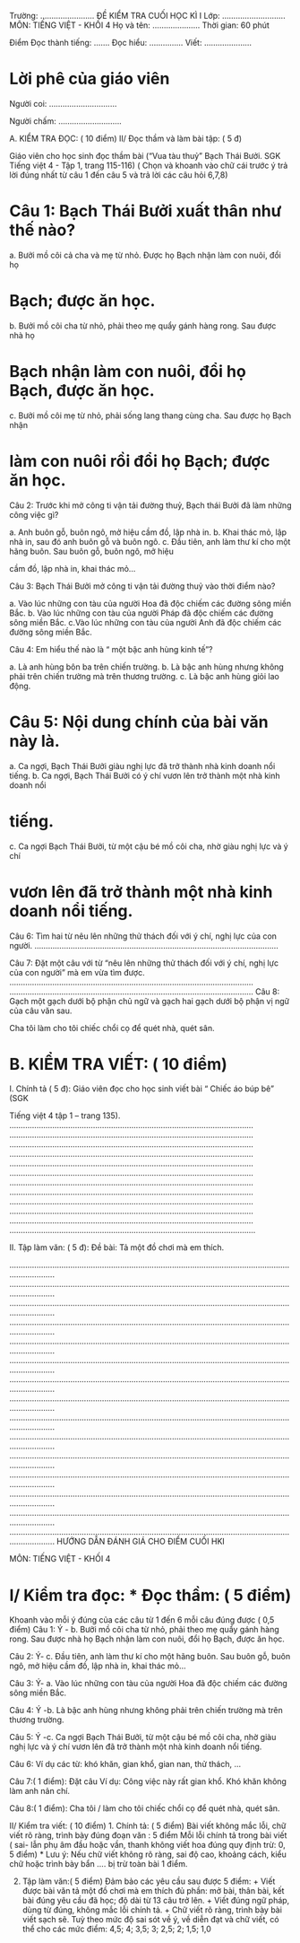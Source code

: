 Trường: …………………… ĐỀ KIỂM TRA CUỐI HỌC KÌ I Lớp: ………………………. MÔN: TIẾNG VIỆT - KHỐI 4 Họ và tên: ………………… Thời gian: 60 phút

Điểm Đọc thành tiếng: ……. Đọc hiểu: …………… Viết: …………………

# Lời phê của giáo viên

Người coi: …………………………

Người chấm: ……………………….

A. KIỂM TRA ĐỌC: ( 10 điểm) II/ Đọc thầm và làm bài tập: ( 5 đ)

Giáo viên cho học sinh đọc thầm bài (“Vua tàu thuỷ” Bạch Thái Bưởi. SGK Tiếng việt 4 - Tập 1, trang 115-116) ( Chọn và khoanh vào chữ cái trước ý trả lời đúng nhất từ câu 1 đến câu 5 và trả lời các câu hỏi 6,7,8)

# Câu 1: Bạch Thái Bưởi xuất thân như thế nào?

a. Bưởi mồ côi cả cha và mẹ từ nhỏ. Được họ Bạch nhận làm con nuôi, đổi họ

# Bạch; được ăn học.

b. Bưởi mồ côi cha từ nhỏ, phải theo mẹ quẩy gánh hàng rong. Sau được nhà họ

# Bạch nhận làm con nuôi, đổi họ Bạch, được ăn học.

c. Bưởi mồ côi mẹ từ nhỏ, phải sống lang thang cùng cha. Sau được họ Bạch nhận

# làm con nuôi rồi đổi họ Bạch; được ăn học.

Câu 2: Trước khi mở công ti vận tải đường thuỷ, Bạch thái Bưởi đã làm những công việc gì?

a. Anh buôn gỗ, buôn ngô, mở hiệu cầm đồ, lập nhà in. b. Khai thác mỏ, lập nhà in, sau đó anh buôn gỗ và buôn ngô. c. Đầu tiên, anh làm thư kí cho một hãng buôn. Sau buôn gỗ, buôn ngô, mở hiệu

cầm đồ, lập nhà in, khai thác mỏ…

Câu 3: Bạch Thái Bưởi mở công ti vận tải đường thuỷ vào thời điểm nào?

a. Vào lúc những con tàu của người Hoa đã độc chiếm các đường sông miền Bắc. b. Vào lúc những con tàu của người Pháp đã độc chiếm các đường sông miền Bắc. c.Vào lúc những con tàu của người Anh đã độc chiếm các đường sông miền Bắc.

Câu 4: Em hiểu thế nào là “ một bậc anh hùng kinh tế”?

a. Là anh hùng bôn ba trên chiến trường. b. Là bậc anh hùng nhưng không phải trên chiến trường mà trên thương trường. c. Là bậc anh hùng giỏi lao động.

# Câu 5: Nội dung chính của bài văn này là.

a. Ca ngợi, Bạch Thái Bưởi giàu nghị lực đã trở thành nhà kinh doanh nổi tiếng. b. Ca ngợi, Bạch Thái Bưởi có ý chí vươn lên trở thành một nhà kinh doanh nổi

# tiếng.

c. Ca ngợi Bạch Thái Bưởi, từ một cậu bé mồ côi cha, nhờ giàu nghị lực và ý chí

# vươn lên đã trở thành một nhà kinh doanh nổi tiếng.

Câu 6: Tìm hai từ nêu lên những thử thách đối với ý chí, nghị lực của con người. ………………………………………………………………………………………………

Câu 7: Đặt một câu với từ “nêu lên những thử thách đối với ý chí, nghị lực của con người” mà em vừa tìm được. ……………………………………………………………………………………………… ……………………………………………………………………………………………… Câu 8: Gạch một gạch dưới bộ phận chủ ngữ và gạch hai gạch dưới bộ phận vị ngữ của câu văn sau.

Cha tôi làm cho tôi chiếc chổi cọ để quét nhà, quét sân.

# B. KIỂM TRA VIẾT: ( 10 điểm)

I. Chính tả ( 5 đ): Giáo viên đọc cho học sinh viết bài “ Chiếc áo búp bê” (SGK

Tiếng việt 4 tập 1 – trang 135). ……………………………………………………………………………………………… ……………………………………………………………………………………………… ……………………………………………………………………………………………… ……………………………………………………………………………………………… ……………………………………………………………………………………………… ……………………………………………………………………………………………… ……………………………………………………………………………………………… ……………………………………………………………………………………………… ……………………………………………………………………………………………… ……………………………………………………………………………………………… ……………………………………………………………………………………………… ……………………………………………………………………………………………....

II. Tập làm văn: ( 5 đ): Đề bài: Tả một đồ chơi mà em thích.

................................................................................................................................................ ................................................................................................................................................ ................................................................................................................................................ ................................................................................................................................................ ................................................................................................................................................ ................................................................................................................................................ ................................................................................................................................................ ................................................................................................................................................ ................................................................................................................................................ ................................................................................................................................................ ................................................................................................................................................ ................................................................................................................................................ ................................................................................................................................................ ................................................................................................................................................ ................................................................................................................................................ HƯỚNG DẪN ĐÁNH GIÁ CHO ĐIỂM CUỐI HKI

MÔN: TIẾNG VIỆT - KHỐI 4

# I/ Kiểm tra đọc: * Đọc thầm: ( 5 điểm)

Khoanh vào mỗi ý đúng của các câu từ 1 đến 6 mỗi câu đúng được ( 0,5 điểm) Câu 1: Ý - b. Bưởi mồ côi cha từ nhỏ, phải theo mẹ quẩy gánh hàng rong. Sau được nhà họ Bạch nhận làm con nuôi, đổi họ Bạch, được ăn học.

Câu 2: Ý- c. Đầu tiên, anh làm thư kí cho một hãng buôn. Sau buôn gỗ, buôn ngô, mở hiệu cầm đồ, lập nhà in, khai thác mỏ…

Câu 3: Ý- a. Vào lúc những con tàu của người Hoa đã độc chiếm các đường sông miền Bắc.

Câu 4: Ý -b. Là bậc anh hùng nhưng không phải trên chiến trường mà trên thương trường.

Câu 5: Ý -c. Ca ngợi Bạch Thái Bưởi, từ một cậu bé mồ côi cha, nhờ giàu nghị lực và ý chí vươn lên đã trở thành một nhà kinh doanh nổi tiếng.

Câu 6: Ví dụ các từ: khó khăn, gian khổ, gian nan, thử thách, …

Câu 7:( 1 điểm): Đặt câu Ví dụ: Công việc này rất gian khổ. Khó khăn không làm anh nản chí.

Câu 8:( 1 điểm): Cha tôi / làm cho tôi chiếc chổi cọ để quét nhà, quét sân.

II/ Kiểm tra viết: ( 10 điểm) 1. Chính tả: ( 5 điểm) Bài viết không mắc lỗi, chữ viết rõ ràng, trình bày đúng đoạn văn : 5 điểm Mỗi lỗi chính tả trong bài viết ( sai- lẫn phụ âm đầu hoặc vần, thanh không viết hoa đúng quy định trừ: 0, 5 điểm) * Lưu ý: Nếu chữ viết không rõ ràng, sai độ cao, khoảng cách, kiểu chữ hoặc trình bày bẩn …. bị trừ toàn bài 1 điểm.

2. Tập làm văn:( 5 điểm) Đảm bảo các yêu cầu sau được 5 điểm: + Viết được bài văn tả một đồ chơi mà em thích đủ phần: mở bài, thân bài, kết bài đúng yêu cầu đã học; độ dài từ 13 câu trở lên. + Viết đúng ngữ pháp, dùng từ đúng, không mắc lỗi chính tả. + Chữ viết rõ ràng, trình bày bài viết sạch sẽ. Tuỳ theo mức độ sai sót về ý, về diễn đạt và chữ viết, có thể cho các mức điểm: 4,5; 4; 3,5; 3; 2,5; 2; 1,5; 1,0